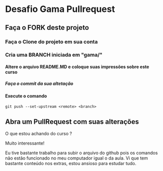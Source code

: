 # Desafio Gama Pullrequest

## Faça o FORK deste projeto

### Faça o Clone do projeto em sua conta

### Cria uma BRANCH iniciada em "gama/"

#### Altere o arquivo README.MD e coloque suas impressões sobre este curso

##### Faça o commit da sua altetação

#### Execute o comando

`git push --set-upstream <remote> <branch>`

## Abra um PullRequest com suas alterações

O que estou achando do curso ?

Muito interessante!

Eu tive bastante trabalho para subir o arquivo do github pois os comandos não estão funcionado no meu computador igual o da aula.
Vi que tem bastante conteúdo nos extras, estou ansioso para estudar tudo.


